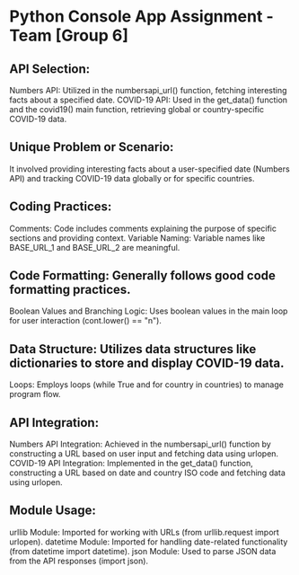 # Python Console App Assignment - Team [Group 6]
## API Selection:
Numbers API: Utilized in the numbersapi_url() function, fetching interesting facts about a specified date.
COVID-19 API: Used in the get_data() function and the covid19() main function, retrieving global or country-specific COVID-19 data.
## Unique Problem or Scenario:
It involved providing interesting facts about a user-specified date (Numbers API) and tracking COVID-19 data globally or for specific countries.
## Coding Practices:
Comments: Code includes comments explaining the purpose of specific sections and providing context.
Variable Naming: Variable names like BASE_URL_1 and BASE_URL_2 are meaningful.
## Code Formatting: Generally follows good code formatting practices.
Boolean Values and Branching Logic: Uses boolean values in the main loop for user interaction (cont.lower() == "n").
## Data Structure: Utilizes data structures like dictionaries to store and display COVID-19 data.
Loops: Employs loops (while True and for country in countries) to manage program flow.
## API Integration:
Numbers API Integration: Achieved in the numbersapi_url() function by constructing a URL based on user input and fetching data using urlopen.
COVID-19 API Integration: Implemented in the get_data() function, constructing a URL based on date and country ISO code and fetching data using urlopen.
## Module Usage:
urllib Module: Imported for working with URLs (from urllib.request import urlopen).
datetime Module: Imported for handling date-related functionality (from datetime import datetime).
json Module: Used to parse JSON data from the API responses (import json).
